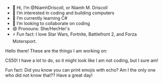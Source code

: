 
- 👋 Hi, I’m @NiamhDriscoll, or Niamh M. Driscoll
- 👀 I’m interested in coding and building computers
- 🌱 I’m currently learning C#
- 💞️ I’m looking to collaborate on coding
- 😄 Pronouns: She/Her/Her's
- ⚡ Fun fact: I love Star Wars, Fortnite, Battlefront 2, and Forza Motersport.


Hello there! These are the things I am working on:

CS50! I have a lot to do, so it might look like I am not coding, but I sure am!

Fun fact: Did you know you can print emojis with echo? Am I the only one who did not know that??
Have a great day!


<!---
NiamhDriscoll/NiamhDriscoll is a ✨ special ✨ repository because its `README.md` (this file) appears on your GitHub profile.
You can click the Preview link to take a look at your changes.
--->
